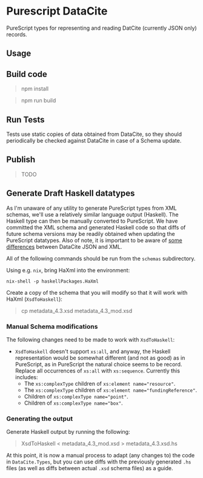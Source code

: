 # Purescript DataCite

PureScript types for representing and reading DatCite (currently JSON only)
records.

## Usage


## Build code

> npm install

> npm run build

## Run Tests

Tests use static copies of data obtained from DataCite, so they
should periodically be checked against DataCite in case of a
Schema update.

## Publish

> TODO

## Generate Draft Haskell datatypes

As I'm unaware of any utility to generate PureScript types
from XML schemas, we'll use a relatively similar language output
(Haskell). The Haskell type can then be manually converted to PureScript.
We have committed the XML schema and generated Haskell code so that
diffs of future schema versions may be readily obtained when
updating the PureScript datatypes. Also of note, it is important to
be aware of [some differences](https://blog.datacite.org/introducing-datacite-json/)
between DataCite JSON and XML.

All of the following commands should be run from the `schemas` subdirectory.

Using e.g. `nix`, bring HaXml into the environment:

```
nix-shell -p haskellPackages.HaXml
```

Create a copy of the schema that you will modify so that it will work with
HaXml (`XsdToHaskell`):

> cp metadata_4.3.xsd metadata_4.3_mod.xsd


### Manual Schema modifications 

The following changes need to be made to work with `XsdToHaskell`:

- `XsdToHaskell` doesn't support `xs:all`, and anyway, the Haskell representation would
be somewhat different (and not as good) as in PureScript, as in PureScript the
natural choice seems to be record. Replace all occurrences of `xs:all` with `xs:sequence`.
Currently this includes:
  - The `xs:complexType` children of `xs:element name="resource"`.
  - The `xs:complexType` children of `xs:element name="fundingReference"`.
  - Children of `xs:complexType name="point"`.
  - Children of `xs:complexType name="box"`.


### Generating the output

Generate Haskell output by running the following:

> XsdToHaskell < metadata_4.3_mod.xsd > metadata_4.3.xsd.hs

At this point, it is now a manual process to adapt (any changes to)
the code in `DataCite.Types`, but you can use diffs with the previously
generated `.hs` files (as well as diffs between actual `.xsd` schema files)
as a guide.
